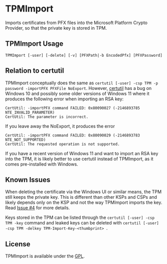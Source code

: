 # TPMImport
Imports certificates from PFX files into the Microsoft Platform Crypto Provider, so that the private key is stored in TPM.

## TPMImport Usage

`TPMImport [-user] [-delete] [-v] [PFXPath|-b EncodedPfx] [PFXPassword]`


## Relation to certutil

TPMImport conceptually does the same as `certutil [-user] -csp TPM -p password -importPFX PFXFile NoExport`. However, [certutil](https://learn.microsoft.com/en-us/windows-server/administration/windows-commands/certutil) has a bug on Windows 10 and possibly some older versions of Windows 11 where it produces the following error when importing an RSA key:

```
CertUtil: -importPFX command FAILED: 0x80090027 (-2146893785 NTE_INVALID_PARAMETER)
CertUtil: The parameter is incorrect.
```

If you leave away the NoExport, it produces the error

```
CertUtil: -importPFX command FAILED: 0x80090029 (-2146893783 NTE_NOT_SUPPORTED)
CertUtil: The requested operation is not supported.
```

If you have a recent version of Windows 11 and want to import an RSA key into the TPM, it is likely better to use certutil instead of TPMImport, as it comes pre-installed with Windows.

## Known Issues

When deleting the certificate via the Windows UI or similar means, the TPM still keeps the private key. This is different than other KSPs and CSPs and likely depends only on the KSP and not the way TPMImport imports the key. Read [Issue #4](https://github.com/glueckkanja-pki/TPMImport/issues/4) for more details.

Keys stored in the TPM can be listed through the `certutil [-user] -csp TPM -key` command and leaked keys can be deleted with `certutil [-user] -csp TPM -delkey TPM-Import-Key-<thumbprint> `.

## License

TPMImport is available under the [GPL](LICENSE).
